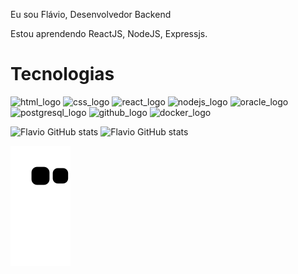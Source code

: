 Eu sou Flávio, Desenvolvedor Backend

 
Estou aprendendo ReactJS, NodeJS, Expressjs.


<h1>Tecnologias</h1>

<div> 

  <img src="https://github.com/user-attachments/assets/aef78b96-916e-42a5-af52-b7b9cba2b988" alt="html_logo" heigth="50px" width="50px">
  <img src="https://github.com/user-attachments/assets/cee3b7a3-b3d8-4d0b-8e1f-53e2e5682d85" alt="css_logo" heigth="50px" width="50px">
  <img src="https://github.com/user-attachments/assets/7b3ebcd5-d98f-4980-8e2c-2648c1642acd" alt="react_logo" heigth="50px" width="50px">
  <img src="https://github.com/user-attachments/assets/c17562ce-5a49-41b7-bfa9-849c123e8e78" alt="nodejs_logo" heigth="50px" width="50px">
  <img src="https://github.com/user-attachments/assets/eea64b4d-d5f1-4aa9-acb5-040bc8956840" alt="oracle_logo" heigth="50px" width="50px">
  <img src="https://github.com/user-attachments/assets/501a164b-2f45-467f-a704-df643502ce11" alt="postgresql_logo" heigth="50px" width="50px">
  <img src="https://github.com/user-attachments/assets/f90012e2-69a1-413b-ad95-80ea1fc23b56" alt="github_logo" heigth="50px" width="50px">
  <img src="https://github.com/user-attachments/assets/acfb55ec-06a7-4868-a059-348e10b3134d" alt="docker_logo" heigth="50px" width="50px">


![Flavio GitHub stats](https://github-readme-stats.vercel.app/api?username=Flavio-LP&show_icons=true&theme=react)
![Flavio GitHub stats](https://github-readme-stats.vercel.app/api/top-langs/?username=Flavio-LP&theme=react)
 
</div>

 
 ![Snake animation](https://github.com/Flavio-LP/Flavio-LP/blob/output/github-contribution-grid-snake.svg)
     
   
